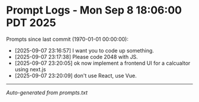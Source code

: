 # Prompt Logs - Mon Sep  8 18:06:00 PDT 2025

Prompts since last commit (1970-01-01 00:00:00):

- [2025-09-07 23:16:57] I want you to code up something. 
- [2025-09-07 23:17:38] Please code 2048 with JS.
- [2025-09-07 23:20:05] ok now implement a frontend UI for a calcualtor using next.js
- [2025-09-07 23:20:09] don't use React, use Vue.

---
*Auto-generated from prompts.txt*
